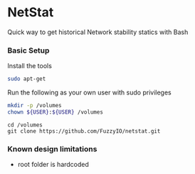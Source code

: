 # NetStat
Quick way to get historical Network stability statics with Bash

### Basic Setup

Install the tools
```bash
sudo apt-get 
```
Run the following as your own user with sudo privileges
```bash
mkdir -p /volumes
chown ${USER}:${USER} /volumes
```

```
cd /volumes
git clone https://github.com/FuzzyIO/netstat.git 

```

### Known design limitations
* root folder is hardcoded 

